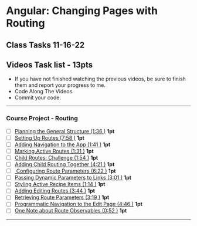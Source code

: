 # Angular: Changing Pages with Routing

## Class Tasks 11-16-22

## Videos Task list - 13pts

- If you have not finished watching the previous videos, be sure to finish them and report your progress to me.
- Code Along The Videos
- Commit your code.

<hr>

### Course Project - Routing

- [ ] [Planning the General Structure (1:36 )](https://pro.academind.com/courses/765847/lectures/13902545) **1pt**
- [ ] [Setting Up Routes (7:58 )](https://pro.academind.com/courses/765847/lectures/13902557) **1pt**
- [ ] [Adding Navigation to the App (1:41 )](https://pro.academind.com/courses/765847/lectures/13902549) **1pt**
- [ ] [Marking Active Routes (1:31 )](https://pro.academind.com/courses/765847/lectures/13902546) **1pt**
- [ ] [Child Routes: Challenge (1:54 )](https://pro.academind.com/courses/765847/lectures/13902547) **1pt**
- [ ] [Adding Child Routing Together (4:21 )](https://pro.academind.com/courses/765847/lectures/13902555) **1pt**
- [ ] [ Configuring Route Parameters (6:22 )](https://pro.academind.com/courses/765847/lectures/13902552) **1pt**
- [ ] [Passing Dynamic Parameters to Links (3:01 )](https://pro.academind.com/courses/765847/lectures/13902548) **1pt**
- [ ] [Styling Active Recipe Items (1:14 )](https://pro.academind.com/courses/765847/lectures/13902544) **1pt**
- [ ] [Adding Editing Routes (3:44 )](https://pro.academind.com/courses/765847/lectures/13902551) **1pt**
- [ ] [Retrieving Route Parameters (3:19 )](https://pro.academind.com/courses/765847/lectures/13902556) **1pt**
- [ ] [Programmatic Navigation to the Edit Page (4:46 )](https://pro.academind.com/courses/765847/lectures/13902550) **1pt**
- [ ] [One Note about Route Observables (0:52 )](https://pro.academind.com/courses/765847/lectures/13902553) **1pt**

<hr>
